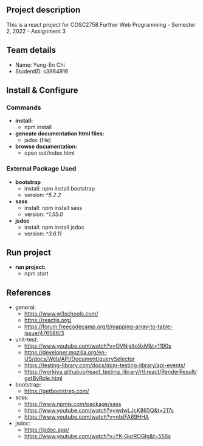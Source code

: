 ## Project description
This is a react project for COSC2758 Further Web Programming - Semester 2, 2022 - Assignment 3

## Team details
- Name: Yung-En Chi
- StudentID: s3864916

## Install & Configure
### Commands
- **install:** 
  - npm install
- **geneate documentation html files:** 
  - jsdoc (file)
- **browse documentation:** 
  - open out/index.html 

### External Package Used
- **bootstrap**
  - install: npm install bootstrap
  - version: *^5.2.2*
- **sass**
  - install: npm install sass
  - version: *^1.55.0*
- **jsdoc**
  - install: npm install jsdoc
  - version: *^3.6.11*

 
## Run project
- **run project:** 
  - npm start

## References
- general:
  - https://www.w3schools.com/
  - https://reactjs.org/
  - https://forum.freecodecamp.org/t/mapping-array-to-table-issue/476586/3
- unit-test:
  - https://www.youtube.com/watch?v=OVNjsIto9xM&t=1190s
  - https://developer.mozilla.org/en-US/docs/Web/API/Document/querySelector
  - https://testing-library.com/docs/dom-testing-library/api-events/
  - https://workiva.github.io/react_testing_library/rtl.react/RenderResult/getByRole.html
- bootstrap:
  - https://getbootstrap.com/
- scss:
  - https://www.npmjs.com/package/sass
  - https://www.youtube.com/watch?v=wdwLJcK865Q&t=217s
  - https://www.youtube.com/watch?v=nlxlFA69HHA
- jsdoc: 
  - https://jsdoc.app/
  - https://www.youtube.com/watch?v=YK-GurROGIg&t=556s
  
